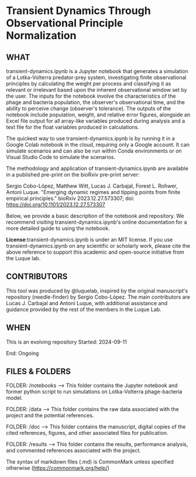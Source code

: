 # Transient Dynamics Through Observational Principle Normalization

## WHAT
transient-dynamics.ipynb is a Jupyter notebook that generates a simulation of a Lotka-Volterra predator-prey system, investigating finite observational principles by calculating the weight per process and classifying it as relevant or irrelevant based upon the inherent observational window set by the user. The inputs for the notebook involve the characteristics of the phage and bacteria population, the observer's observational time, and the ability to perceive change (observer's tolerance). The outputs of the notebook include population, weight, and relative error figures, alongside an Excel file output for all array-like variables produced during analysis and a text file for the float variables produced in calculations.

The quickest way to use transient-dynamics.ipynb is by running it in a Google Colab notebook in the cloud, requiring only a Google account. It can simulate scenarios and can also be run within Conda environments or on Visual Studio Code to simulate the scenarios.

The methodology and application of transient-dynamics.ipynb are available in a published pre-print on the bioRxiv pre-print server:

Sergio Cobo-López, Matthew Witt, Lucas J. Carbajal, Forest L. Rohwer, Antoni Luque. "Emerging dynamic regimes and tipping points from finite empirical principles." bioRxiv 2023.12.27.573307; doi: https://doi.org/10.1101/2023.12.27.573307

Below, we provide a basic description of the notebook and repository. We recommend visiting transient-dynamics.ipynb's online documentation for a more detailed guide to using the notebook.

**License**:transient-dynamics.ipynb is under an MIT license. If you use transient-dynamics.ipynb on any scientific or scholarly work, please cite the above reference to support this academic and open-source initiative from the Luque lab.

## CONTRIBUTORS
This tool was produced by @luquelab, inspired by the original manuscript's repository (needle-finder) by Sergio Cobo-López. The main contributors are Lucas J. Carbajal and Antoni Luque, with additional assistance and guidance provided by the rest of the members in the Luque Lab.

## WHEN
This is an evolving repository Started: 2024-09-11

End: Ongoing

## FILES & FOLDERS
FOLDER: /notebooks
--> This folder contains the Jupyter notebook and former python script to run simulations on Lotka-Volterra phage-bacteria model.

FOLDER: /data
--> This folder contains the raw data associated with the project and the potential references.

FOLDER: /doc
--> This folder contains the manuscript, digital copies of the cited references, figures, and other associated files for publication.

FOLDER: /results
--> This folder contains the results, performance analysis, and commented references associated with the project.


The syntax of markdown files (.md) is CommonMark unless specified otherwise (https://commonmark.org/help/)
